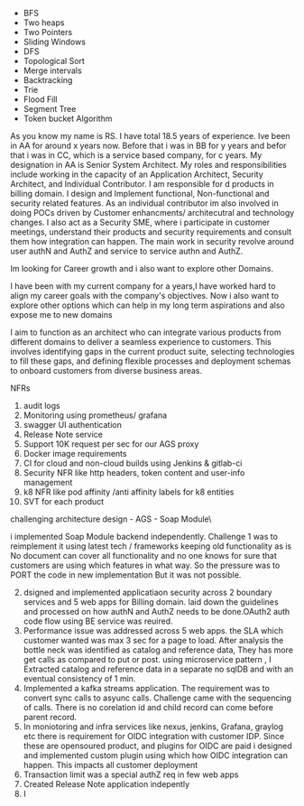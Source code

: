 - BFS
- Two heaps
- Two Pointers
- Sliding Windows
- DFS
- Topological Sort
- Merge intervals
- Backtracking
- Trie
- Flood Fill
- Segment Tree
- Token bucket Algorithm

As you know my name is RS. I have total 18.5 years of experience. Ive been in AA for around x years now. Before that i was in BB for y years and befor that i was in CC, which is a service based company, for c years.
My designation in AA is Senior System Architect. My roles and responsibilities include working in the capacity of an Application Architect, Security Architect, and Individual Contributor.
I am responsible for d products in billing domain. I design and Implement functional, Non-functional and security related features. As an individual contributor im also involved in doing POCs driven by Customer enhancments/ architecutral and technology changes. I also act as a Security SME, where i participate in customer meetings, understand their products and security requirements and consult them how integration can happen. The main work in security revolve around user authN and AuthZ and service to service authn and AuthZ.

Im looking for Career growth and i also want to explore other Domains.

I have been with my current company for a years,I have worked hard to align my career goals with the company's objectives.
Now i also want to explore other options which can help in my long term aspirations and also expose me to new domains

I aim to function as an architect who can integrate various products from different domains to deliver a seamless experience to customers. This involves
identifying gaps in the current product suite,
selecting technologies to fill these gaps, and
defining flexible processes and deployment schemas to onboard customers from diverse business areas.

NFRs
1. audit logs
2. Monitoring using prometheus/ grafana
3. swagger UI authentication
4. Release  Note service
5. Support 10K request per sec for our AGS proxy
6. Docker image requirements
7. CI for cloud and non-cloud builds using Jenkins & gitlab-ci
8. Security NFR like http headers, token content and user-info management
9. k8 NFR like pod affinity /anti affinity labels for k8 entities
10. SVT for each product

challenging architecture design
    - AGS
    - Soap Module\

i implemented Soap Module backend independently. Challenge 1 was to reimplement it using latest tech / frameworks keeping old functionality as is
No document can cover all functionality and no one knows for sure that customers are using which features in what way. So the pressure was to PORT the code in new implementation
But it was not possible.

2. dsigned and implemented applicatiaon security across 2 boundary services and 5 web apps for Billing domain. laid down the guidelines and processed on how authN and AuthZ needs to be done.OAuth2 auth code flow using BE service was reuired.
3. Performance issue was addressed across 5 web apps. the SLA which customer wanted was max 3 sec for a page to load.
   After analysis the bottle neck was identified as catalog and reference data, They has more get calls as compared to put or post.
   using microservice pattern , I Extracted catalog and reference data in a separate no sqlDB and with an eventual consistency of 1 min.
4. Implemented a kafka streams application. The requirement was to convert sync calls to asyunc calls. Challenge came with the sequencing of calls. There is no corelation id and child record can come before parent record.
4. In moniotoring and infra services like nexus, jenkins, Grafana, graylog etc there is requirement for OIDC integration with customer IDP. Since these are opensoured product, and plugins for OIDC are paid i designed and implemented custom plugin using which how OIDC integration can happen. This impacts all customer deployment
3. Transaction limit was a special authZ req in few web apps
7. Created Release Note application indepently
8. I 
